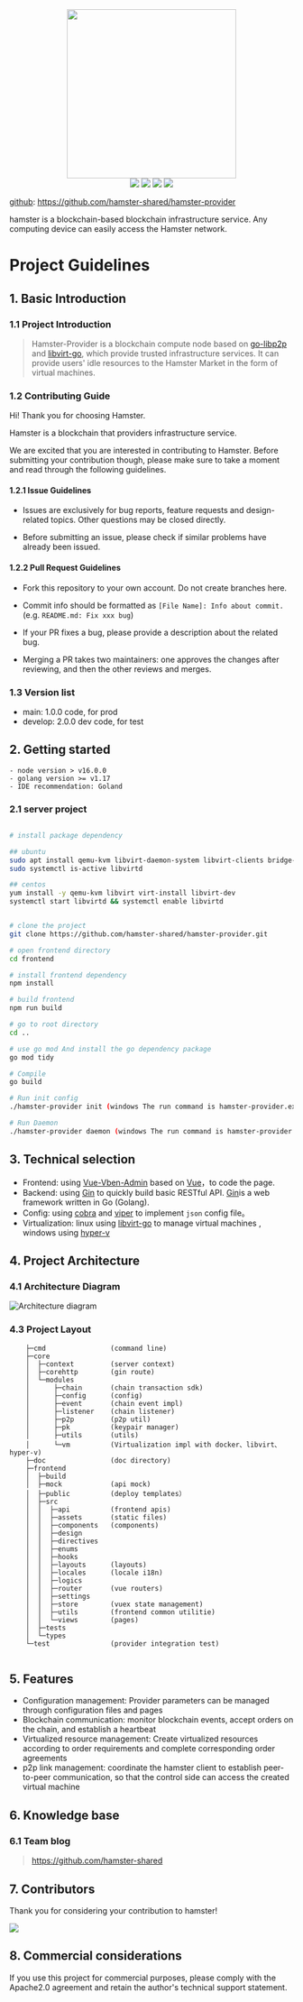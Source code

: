 <div align=center>
<img src="./doc/logo-300.png" width=300" height="300" />
</div>
<div align=center>
<img src="https://img.shields.io/badge/golang-1.17-blue"/>
<img src="https://img.shields.io/badge/gin-1.7.4-lightBlue"/>
<img src="https://img.shields.io/badge/vue--vben--admin-2.8.0-brightgreen"/>
<img src="https://img.shields.io/badge/go--libp2p-1.5.2-red"/>
</div>


[github](https://github.com/hamster-shared/hamster-provider): https://github.com/hamster-shared/hamster-provider

hamster is a blockchain-based blockchain infrastructure service. Any computing device can easily access the Hamster network.

# Project Guidelines

## 1. Basic Introduction

### 1.1 Project Introduction

> Hamster-Provider is a blockchain compute node based on [go-libp2p](https://github.com/libp2p/go-libp2p.git) and [libvirt-go](https://github.com/libvirt/libvirt-go), which provide trusted infrastructure services. It can provide users' idle resources to the Hamster Market in the form of virtual machines.

### 1.2 Contributing Guide

Hi! Thank you for choosing Hamster.

Hamster is a blockchain that providers infrastructure service.

We are excited that you are interested in contributing to Hamster. Before submitting your contribution though, please make sure to take a moment and read through the following guidelines.

#### 1.2.1 Issue Guidelines

- Issues are exclusively for bug reports, feature requests and design-related topics. Other questions may be closed directly.

- Before submitting an issue, please check if similar problems have already been issued.

#### 1.2.2 Pull Request Guidelines

- Fork this repository to your own account. Do not create branches here.

- Commit info should be formatted as `[File Name]: Info about commit.` (e.g. `README.md: Fix xxx bug`)

- If your PR fixes a bug, please provide a description about the related bug.

- Merging a PR takes two maintainers: one approves the changes after reviewing, and then the other reviews and merges.

### 1.3 Version list

- main: 1.0.0 code, for prod
- develop: 2.0.0 dev code, for test

## 2. Getting started

```
- node version > v16.0.0
- golang version >= v1.17
- IDE recommendation: Goland
```

### 2.1 server project

```bash

# install package dependency

## ubuntu
sudo apt install qemu-kvm libvirt-daemon-system libvirt-clients bridge-utils virtinst virt-manager libvirt-dev
sudo systemctl is-active libvirtd

## centos
yum install -y qemu-kvm libvirt virt-install libvirt-dev
systemctl start libvirtd && systemctl enable libvirtd


# clone the project
git clone https://github.com/hamster-shared/hamster-provider.git

# open frontend directory
cd frontend

# install frontend dependency
npm install

# build frontend 
npm run build

# go to root directory
cd ..

# use go mod And install the go dependency package
go mod tidy

# Compile 
go build

# Run init config
./hamster-provider init (windows The run command is hamster-provider.exe)

# Run Daemon 
./hamster-provider daemon (windows The run command is hamster-provider.exe)

```


## 3. Technical selection

- Frontend: using [Vue-Vben-Admin](https://github.com/vbenjs/vue-vben-admin) based on [Vue](https://vuejs.org)，to code the page.
- Backend: using [Gin](https://gin-gonic.com/) to quickly build basic RESTful API. [Gin](https://gin-gonic.com/)is a web framework written in Go (Golang).
- Config: using [cobra](https://github.com/spf13/cobra) and [viper](https://github.com/spf13/viper) to implement `json` config file。
- Virtualization: linux using [libvirt-go](https://github.com/libvirt/libvirt-go) to manage virtual machines , windows using [hyper-v](https://docs.microsoft.com/en-us/virtualization/hyper-v-on-windows/) 

## 4. Project Architecture

### 4.1 Architecture Diagram

![Architecture diagram](./doc/hamster-provider-Architecture-Diagram.png)


### 4.3 Project Layout

```       
    ├─cmd                (command line)
    ├─core
    │  ├─context         (server context)
    │  ├─corehttp        (gin route) 
    │  └─modules      
    │      ├─chain       (chain transaction sdk)
    │      ├─config      (config)
    │      ├─event       (chain event impl) 
    │      ├─listener    (chain listener)
    │      ├─p2p         (p2p util)
    │      ├─pk          (keypair manager)
    │      ├─utils       (utils)
    │      └─vm          (Virtualization impl with docker、libvirt、hyper-v)
    ├─doc                (doc directory)
    ├─frontend        
    │  ├─build           
    │  ├─mock            (api mock) 
    │  ├─public          (deploy templates）
    │  ├─src
    │  │  ├─api          (frontend apis)
    │  │  ├─assets       (static files)
    │  │  ├─components   (components)
    │  │  ├─design
    │  │  ├─directives
    │  │  ├─enums
    │  │  ├─hooks
    │  │  ├─layouts      (layouts)
    │  │  ├─locales      (locale i18n)
    │  │  ├─logics       
    │  │  ├─router       (vue routers)
    │  │  ├─settings     
    │  │  ├─store        (vuex state management)  
    │  │  ├─utils        (frontend common utilitie)
    │  │  └─views        (pages)
    │  ├─tests
    │  └─types
    └─test               (provider integration test)
            

```

## 5. Features

- Configuration management: Provider parameters can be managed through configuration files and pages
- Blockchain communication: monitor blockchain events, accept orders on the chain, and establish a heartbeat
- Virtualized resource management: Create virtualized resources according to order requirements and complete corresponding order agreements
- p2p link management: coordinate the hamster client to establish peer-to-peer communication, so that the control side can access the created virtual machine

## 6. Knowledge base

### 6.1 Team blog

> https://github.com/hamster-shared
>


## 7. Contributors

Thank you for considering your contribution to hamster!

<a href="https://github.com/hamster-shared/hamster-provider/graphs/contributors">
  <img src="https://contrib.rocks/image?repo=hamster-shared/hamster-provider" />
</a>

## 8. Commercial considerations

If you use this project for commercial purposes, please comply with the Apache2.0 agreement and retain the author's technical support statement.
